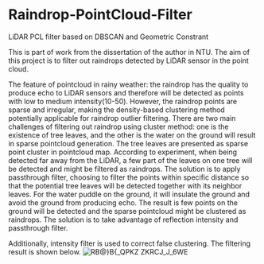 # Raindrop-PointCloud-Filter
LiDAR PCL filter based on DBSCAN and Geometric Constrant

This is part of work from the dissertation of the author in NTU. The aim of this project is to filter out raindrops detected by LiDAR sensor in the point cloud. 

The feature of pointcloud in rainy weather: the raindrop has the quality to produce echo to LiDAR sensors and therefore will be detected as points with low to medium intensity(10-50). However, the raindrop points are sparse and irregular, making the density-based clustering method potentially applicable for raindrop outlier filtering. There are two main challenges of filtering out raindrop using cluster method: one is the existence of tree leaves, and the other is the water on the ground will result in sparse pointcloud generation. The tree leaves are presented as sparse point cluster in pointcloud map. According to experiment, when being detected far away from the LiDAR, a few part of the leaves on one tree will be detected and might be filtered as raindrops. The solution is to apply passthrough filter, choosing to filter the points within specific distance so that the potential tree leaves will be detected together with its neighbor leaves. For the water puddle on the ground, it will insulate the ground and avoid the ground from producing echo. The result is few points on the ground will be detected and the sparse pointcloud might be clustered as raindrops. The solution is to take advantage of reflection intensity and passthrough filter.

Additionally, intensity filter is used to correct false clustering.
The filtering result is shown below.
![RB@}B{_QPKZ ZKRCJ_J_6WE](https://user-images.githubusercontent.com/70008102/213177103-907aed23-3066-4188-960b-f680be591824.png)

